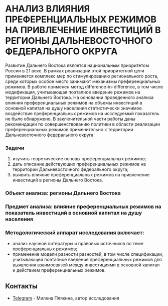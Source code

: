 # АНАЛИЗ ВЛИЯНИЯ ПРЕФЕРЕНЦИАЛЬНЫХ РЕЖИМОВ НА ПРИВЛЕЧЕНИЕ ИНВЕСТИЦИЙ В РЕГИОНЫ ДАЛЬНЕВОСТОЧНОГО ФЕДЕРАЛЬНОГО ОКРУГА

Развитие Дальнего Востока является национальным приоритетом России в 21 веке. В рамках реализации этой приоритетной цели применяется комплекс мер по стимулированию регионального роста, среди которых особое место занимают механизмы преференциальных режимов. В работе применен метод difference-in-difference, в том числе модификация, учитывающая поэтапное введение режимов на территории Дальнего Востока. На основании проведенного анализа влияния преференциальных режимов на объемы инвестиций в основной капитал на душу населения статистически значимое воздействие преференциальных режимов на исследуемый показатель не было обнаружено. В заключительной части работы даны рекомендации по совершенствованию политики в области реализации преференциальных режимов применительно к территории Дальневосточного федерального округа.

### Задачи
1) изучить теоретические основы преференциальных режимов;
2) дать описание действующих преференциальных режимов на территории Дальневосточного федерального округа;
3) выявить влияние преференциальных режимов на привлечение инвестиций в регионы Дальнего Востока.

### Объект анализа: регионы Дальнего Востока
### Предмет анализа: влияние преференциальных режимов на показатель инвестиций в основной капитал на душу населения

### Методологический аппарат исследования включает:
- анализ научной литературы и правовых источников по теме преференциальных режимов;
- применение модели разности разностей, в  том числе спецификации, учитывающей поэтапное введение преференциальных режимов для выявления взаимосвязей между инвестициями в основной капитал и действием преференциальных режимов.

Контакты
--------
- [Telegram](https://t.me/mlmlplplaa) - Милена Плякина, автор исследования
